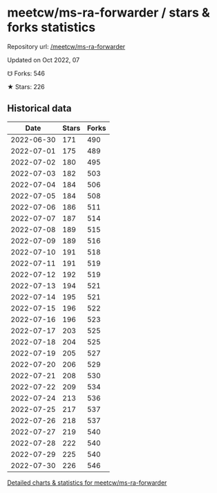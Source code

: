 # meetcw/ms-ra-forwarder / stars & forks statistics

Repository url: [/meetcw/ms-ra-forwarder](https://github.com/meetcw/ms-ra-forwarder)

Updated on Oct 2022, 07

☋ Forks: 546

★ Stars: 226

## Historical data
| Date | Stars | Forks |
|------|-------|-------|
| 2022-06-30 | 171 | 490 | 
| 2022-07-01 | 175 | 489 | 
| 2022-07-02 | 180 | 495 | 
| 2022-07-03 | 182 | 503 | 
| 2022-07-04 | 184 | 506 | 
| 2022-07-05 | 184 | 508 | 
| 2022-07-06 | 186 | 511 | 
| 2022-07-07 | 187 | 514 | 
| 2022-07-08 | 189 | 515 | 
| 2022-07-09 | 189 | 516 | 
| 2022-07-10 | 191 | 518 | 
| 2022-07-11 | 191 | 519 | 
| 2022-07-12 | 192 | 519 | 
| 2022-07-13 | 194 | 521 | 
| 2022-07-14 | 195 | 521 | 
| 2022-07-15 | 196 | 522 | 
| 2022-07-16 | 196 | 523 | 
| 2022-07-17 | 203 | 525 | 
| 2022-07-18 | 204 | 525 | 
| 2022-07-19 | 205 | 527 | 
| 2022-07-20 | 206 | 529 | 
| 2022-07-21 | 208 | 530 | 
| 2022-07-22 | 209 | 534 | 
| 2022-07-24 | 213 | 536 | 
| 2022-07-25 | 217 | 537 | 
| 2022-07-26 | 218 | 537 | 
| 2022-07-27 | 219 | 540 | 
| 2022-07-28 | 222 | 540 | 
| 2022-07-29 | 225 | 540 | 
| 2022-07-30 | 226 | 546 | 


[Detailed charts & statistics for meetcw/ms-ra-forwarder](https://reviewgithub.com/rep/meetcw/ms-ra-forwarder)
